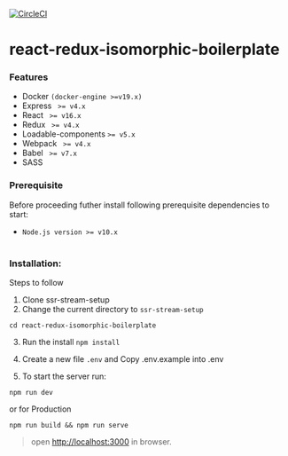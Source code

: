 [![CircleCI](https://circleci.com/gh/dev-ashishk/ssr-stream-setup.svg?style=shield)](https://circleci.com/gh/circleci/circleci-docs)

# react-redux-isomorphic-boilerplate

### Features

- Docker `(docker-engine >=v19.x)`
- Express ` >= v4.x`
- React ` >= v16.x`
- Redux ` >= v4.x`
- Loadable-components ` >= v5.x `
- Webpack ` >= v4.x`
- Babel ` >= v7.x`
- SASS

### Prerequisite
Before proceeding futher install following prerequisite dependencies to start:

- `Node.js version >= v10.x`
#

### Installation:

Steps to follow

1. Clone ssr-stream-setup
2. Change the current directory to `ssr-stream-setup`
```
cd react-redux-isomorphic-boilerplate
```
3. Run the install `npm install`

4. Create a new file `.env` and Copy .env.example into .env
 
5. To start the server run:
```
npm run dev 
```
or for Production
```
npm run build && npm run serve
```
> open <http://localhost:3000> in browser.

